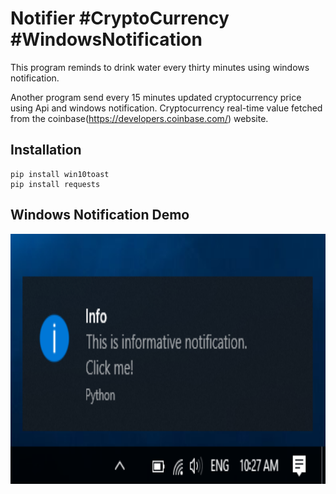 # Notifier #CryptoCurrency #WindowsNotification
This program reminds to drink water every thirty minutes using windows notification. 

Another program send every 15 minutes updated cryptocurrency price using Api and windows notification.
Cryptocurrency real-time value fetched from the coinbase(https://developers.coinbase.com/) website.

## Installation

```
pip install win10toast
pip install requests
```

## Windows Notification Demo

<p float="left">
  <img src="/demo.png" width="800" height="400" />
</p>
